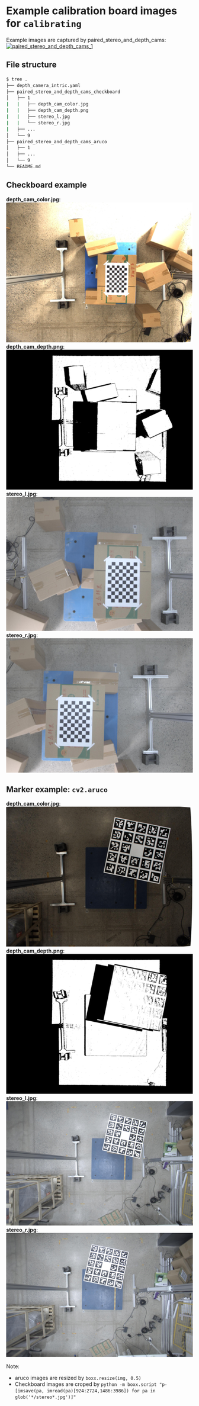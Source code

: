 # Example calibration board images for `calibrating`


Example images are captured by paired_stereo_and_depth_cams:  
[![paired_stereo_and_depth_cams_1](https://user-images.githubusercontent.com/10448025/131831496-7a38c677-a578-4a4e-a01e-aa102dad9dbc.jpg)](https://github.com/yl-data/calibrating_example_data/raw/master/paired_stereo_and_depth_cams.jpg?raw=true)

## File structure
```bash
$ tree .
├── depth_camera_intric.yaml
├── paired_stereo_and_depth_cams_checkboard
│   ├── 1
|   |   ├── depth_cam_color.jpg
|   |   ├── depth_cam_depth.png
|   |   ├── stereo_l.jpg
|   |   └── stereo_r.jpg
|   ├── ...
│   └── 9
├── paired_stereo_and_depth_cams_aruco
│   ├── 1
│   ├── ...
│   └── 9
└── README.md
```
## Checkboard example
**depth_cam_color.jpg**:  
![depth_cam_color.jpg](paired_stereo_and_depth_cams_checkboard/1/depth_cam_color.jpg)
**depth_cam_depth.png**:  
![depth_cam_depth.png](paired_stereo_and_depth_cams_checkboard/1/depth_cam_depth.png)
**stereo_l.jpg**:  
![stereo_l.jpg](paired_stereo_and_depth_cams_checkboard/1/stereo_l.jpg)
**stereo_r.jpg**:  
![stereo_r.jpg](paired_stereo_and_depth_cams_checkboard/1/stereo_r.jpg)


## Marker example: `cv2.aruco`
**depth_cam_color.jpg**:  
![depth_cam_color.jpg](paired_stereo_and_depth_cams_aruco/1/depth_cam_color.jpg)
**depth_cam_depth.png**:  
![depth_cam_depth.png](paired_stereo_and_depth_cams_aruco/1/depth_cam_depth.png)
**stereo_l.jpg**:  
![stereo_l.jpg](paired_stereo_and_depth_cams_aruco/1/stereo_l.jpg)
**stereo_r.jpg**:  
![stereo_r.jpg](paired_stereo_and_depth_cams_aruco/1/stereo_r.jpg)


Note: 
- aruco images are resized by `boxx.resize(img, 0.5)`
- Checkboard images are croped by `python -m boxx.script "p-[imsave(pa, imread(pa)[924:2724,1486:3986]) for pa in glob('*/stereo*.jpg')]"`

